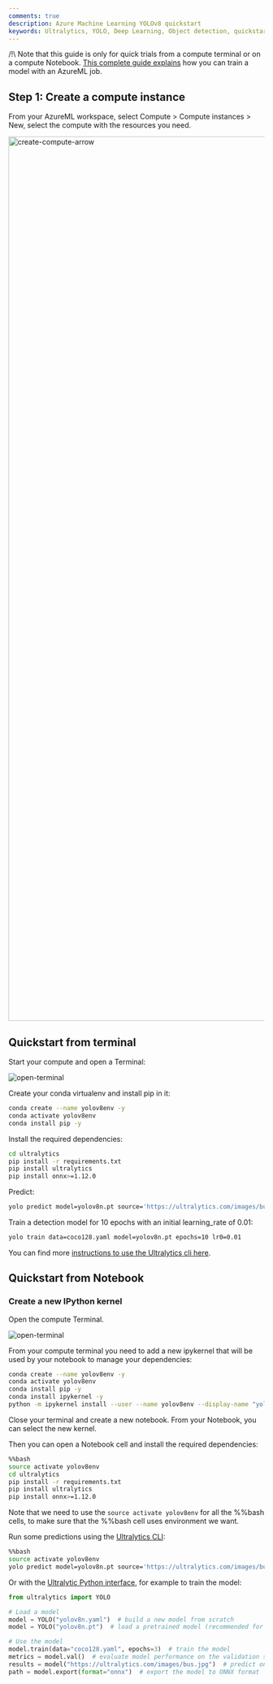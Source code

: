 ```yaml
---
comments: true
description: Azure Machine Learning YOLOv8 quickstart
keywords: Ultralytics, YOLO, Deep Learning, Object detection, quickstart, AzureML
---
```


/!\ Note that this guide is only for quick trials from a compute terminal or on a compute Notebook.
[This complete guide explains](azureml-training-python-sdk.md) how you can train a model with an AzureML job.

## Step 1: Create a compute instance

From your AzureML workspace, select Compute > Compute instances > New, select the compute with the resources you need.

<img width="1741" alt="create-compute-arrow" src="https://github.com/ouphi/ultralytics/assets/17216799/3e92fcc0-a08e-41a4-af81-d289cfe3b8f2">

## Quickstart from terminal

Start your compute and open a Terminal:

![open-terminal](https://github.com/ouphi/ultralytics/assets/17216799/635152f1-f4a3-4261-b111-d416cb5ef357)


Create your conda virtualenv and install pip in it:

```bash
conda create --name yolov8env -y
conda activate yolov8env
conda install pip -y
```

Install the required dependencies:

```bash
cd ultralytics
pip install -r requirements.txt
pip install ultralytics
pip install onnx>=1.12.0
```

Predict:
```bash
yolo predict model=yolov8n.pt source='https://ultralytics.com/images/bus.jpg'
```

Train a detection model for 10 epochs with an initial learning_rate of 0.01:
```bash
yolo train data=coco128.yaml model=yolov8n.pt epochs=10 lr0=0.01
```

You can find more [instructions to use the Ultralytics cli here](https://docs.ultralytics.com/quickstart/#use-ultralytics-with-cli).

## Quickstart from Notebook
### Create a new IPython kernel

Open the compute Terminal.

![open-terminal](https://github.com/ouphi/ultralytics/assets/17216799/635152f1-f4a3-4261-b111-d416cb5ef357)

From your compute terminal you need to add a new ipykernel that will be used by your notebook to manage your dependencies:

```bash
conda create --name yolov8env -y
conda activate yolov8env
conda install pip -y
conda install ipykernel -y
python -m ipykernel install --user --name yolov8env --display-name "yolov8env"
```

Close your terminal and create a new notebook. From your Notebook, you can select the new kernel.

Then you can open a Notebook cell and install the required dependencies:

```bash
%%bash
source activate yolov8env
cd ultralytics
pip install -r requirements.txt
pip install ultralytics
pip install onnx>=1.12.0
```

Note that we need to use the `source activate yolov8env` for all the %%bash cells, to make sure that the %%bash cell uses environment we want.

Run some predictions using the [Ultralytics CLI](https://docs.ultralytics.com/quickstart/#use-ultralytics-with-cli):

```bash
%%bash
source activate yolov8env
yolo predict model=yolov8n.pt source='https://ultralytics.com/images/bus.jpg'
```

Or with the [Ultralytic Python interface](https://docs.ultralytics.com/quickstart/#use-ultralytics-with-python), for example to train the model:

```python
from ultralytics import YOLO

# Load a model
model = YOLO("yolov8n.yaml")  # build a new model from scratch
model = YOLO("yolov8n.pt")  # load a pretrained model (recommended for training)

# Use the model
model.train(data="coco128.yaml", epochs=3)  # train the model
metrics = model.val()  # evaluate model performance on the validation set
results = model("https://ultralytics.com/images/bus.jpg")  # predict on an image
path = model.export(format="onnx")  # export the model to ONNX format
```
